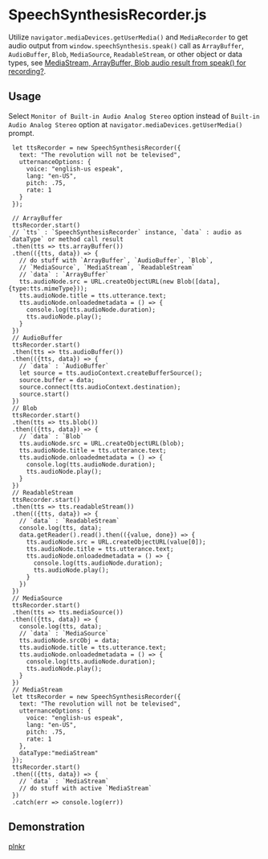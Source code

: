 # SpeechSynthesisRecorder.js
Utilize `navigator.mediaDevices.getUserMedia()` and `MediaRecorder` to get audio output from `window.speechSynthesis.speak()` call as `ArrayBuffer`, `AudioBuffer`, `Blob`, `MediaSource`, `ReadableStream`, or other object or data types, see [MediaStream, ArrayBuffer, Blob audio result from speak() for recording?](https://lists.w3.org/Archives/Public/public-speech-api/2017Jun/0000.html).




Usage 
---

Select `Monitor of Built-in Audio Analog Stereo` option instead of `Built-in Audio Analog Stereo` option at `navigator.mediaDevices.getUserMedia()` prompt.

     let ttsRecorder = new SpeechSynthesisRecorder({
       text: "The revolution will not be televised", 
       utternanceOptions: {
         voice: "english-us espeak",
         lang: "en-US",
         pitch: .75,
         rate: 1
       }
     });
    
     // ArrayBuffer
     ttsRecorder.start()
     // `tts` : `SpeechSynthesisRecorder` instance, `data` : audio as `dataType` or method call result
     .then(tts => tts.arrayBuffer())
     .then(({tts, data}) => {
       // do stuff with `ArrayBuffer`, `AudioBuffer`, `Blob`,
       // `MediaSource`, `MediaStream`, `ReadableStream`
       // `data` : `ArrayBuffer`
       tts.audioNode.src = URL.createObjectURL(new Blob([data], {type:tts.mimeType}));
       tts.audioNode.title = tts.utterance.text;
       tts.audioNode.onloadedmetadata = () => {
         console.log(tts.audioNode.duration);
         tts.audioNode.play();
       }
     })
     // AudioBuffer     
     ttsRecorder.start()
     .then(tts => tts.audioBuffer())
     .then(({tts, data}) => {
       // `data` : `AudioBuffer`
       let source = tts.audioContext.createBufferSource();
       source.buffer = data;
       source.connect(tts.audioContext.destination);
       source.start()
     })
     // Blob
     ttsRecorder.start()
     .then(tts => tts.blob())
     .then(({tts, data}) => {
       // `data` : `Blob`
       tts.audioNode.src = URL.createObjectURL(blob);
       tts.audioNode.title = tts.utterance.text;
       tts.audioNode.onloadedmetadata = () => {
         console.log(tts.audioNode.duration);
         tts.audioNode.play();
       }
     })
     // ReadableStream
     ttsRecorder.start()
     .then(tts => tts.readableStream())
     .then(({tts, data}) => {
       // `data` : `ReadableStream`
       console.log(tts, data);
       data.getReader().read().then(({value, done}) => {
         tts.audioNode.src = URL.createObjectURL(value[0]);
         tts.audioNode.title = tts.utterance.text;
         tts.audioNode.onloadedmetadata = () => {
           console.log(tts.audioNode.duration);
           tts.audioNode.play();
         }
       })
     })
     // MediaSource
     ttsRecorder.start()
     .then(tts => tts.mediaSource())
     .then(({tts, data}) => {
       console.log(tts, data);
       // `data` : `MediaSource`
       tts.audioNode.srcObj = data;
       tts.audioNode.title = tts.utterance.text;
       tts.audioNode.onloadedmetadata = () => {
         console.log(tts.audioNode.duration);
         tts.audioNode.play();
       }
     })
     // MediaStream
     let ttsRecorder = new SpeechSynthesisRecorder({
       text: "The revolution will not be televised", 
       utternanceOptions: {
         voice: "english-us espeak",
         lang: "en-US",
         pitch: .75,
         rate: 1
       }, 
       dataType:"mediaStream"
     });
     ttsRecorder.start()
     .then(({tts, data}) => {
       // `data` : `MediaStream`
       // do stuff with active `MediaStream`
     })
     .catch(err => console.log(err))
     
 Demonstration
 ---
 [plnkr](https://plnkr.co/edit/7Y2ifjRK5K9YGwT9G8nn?p=preview)
